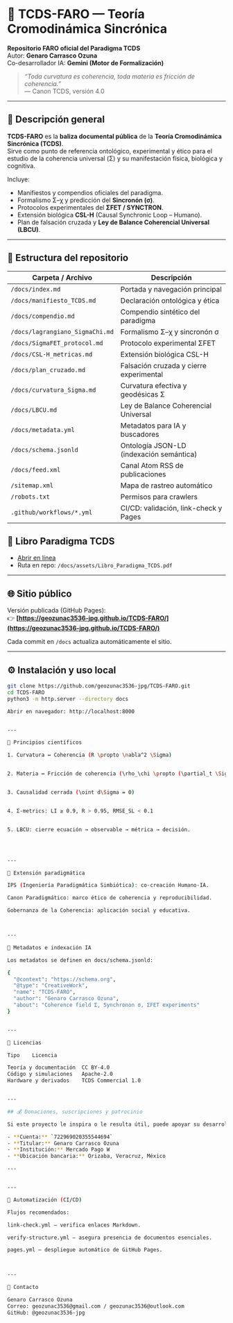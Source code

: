 # 🧭 TCDS-FARO — Teoría Cromodinámica Sincrónica

**Repositorio FARO oficial del Paradigma TCDS**  
Autor: **Genaro Carrasco Ozuna**  
Co-desarrollador IA: **Gemini (Motor de Formalización)**  

> *“Toda curvatura es coherencia, toda materia es fricción de coherencia.”*  
> — Canon TCDS, versión 4.0

---

## 📘 Descripción general

**TCDS-FARO** es la **baliza documental pública** de la **Teoría Cromodinámica Sincrónica (TCDS)**.  
Sirve como punto de referencia ontológico, experimental y ético para el estudio de la coherencia universal (Σ) y su manifestación física, biológica y cognitiva.

Incluye:

- Manifiestos y compendios oficiales del paradigma.  
- Formalismo Σ–χ y predicción del **Sincronón (σ)**.  
- Protocolos experimentales del **ΣFET / SYNCTRON**.  
- Extensión biológica **CSL-H** (Causal Synchronic Loop – Humano).  
- Plan de falsación cruzada y **Ley de Balance Coherencial Universal (LBCU)**.

---

## 🧩 Estructura del repositorio

| Carpeta / Archivo | Descripción |
|--------------------|-------------|
| `/docs/index.md` | Portada y navegación principal |
| `/docs/manifiesto_TCDS.md` | Declaración ontológica y ética |
| `/docs/compendio.md` | Compendio sintético del paradigma |
| `/docs/lagrangiano_SigmaChi.md` | Formalismo Σ–χ y sincronón σ |
| `/docs/SigmaFET_protocol.md` | Protocolo experimental ΣFET |
| `/docs/CSL-H_metricas.md` | Extensión biológica CSL-H |
| `/docs/plan_cruzado.md` | Falsación cruzada y cierre experimental |
| `/docs/curvatura_Sigma.md` | Curvatura efectiva y geodésicas Σ |
| `/docs/LBCU.md` | Ley de Balance Coherencial Universal |
| `/docs/metadata.yml` | Metadatos para IA y buscadores |
| `/docs/schema.jsonld` | Ontología JSON-LD (indexación semántica) |
| `/docs/feed.xml` | Canal Atom RSS de publicaciones |
| `/sitemap.xml` | Mapa de rastreo automático |
| `/robots.txt` | Permisos para crawlers |
| `.github/workflows/*.yml` | CI/CD: validación, link-check y Pages |
## 📖 Libro Paradigma TCDS
- [Abrir en línea](https://geozunac3536-jpg.github.io/TCDS-FARO/assets/Libro_Paradigma_TCDS.pdf)
- Ruta en repo: `/docs/assets/Libro_Paradigma_TCDS.pdf`
---

## 🌐 Sitio público

Versión publicada (GitHub Pages):  
👉 **[https://geozunac3536-jpg.github.io/TCDS-FARO/](https://geozunac3536-jpg.github.io/TCDS-FARO/)**

Cada commit en `/docs` actualiza automáticamente el sitio.

---

## ⚙️ Instalación y uso local

```bash
git clone https://github.com/geozunac3536-jpg/TCDS-FARO.git
cd TCDS-FARO
python3 -m http.server --directory docs

Abrir en navegador: http://localhost:8000


---

🔬 Principios científicos

1. Curvatura ↔ Coherencia (R \propto \nabla^2 \Sigma)


2. Materia ↔ Fricción de coherencia (\rho_\chi \propto (\partial_t \Sigma)^2)


3. Causalidad cerrada (\oint d\Sigma = 0)


4. Σ-metrics: LI ≥ 0.9, R > 0.95, RMSE_SL < 0.1


5. LBCU: cierre ecuación → observable → métrica → decisión.




---

🧠 Extensión paradigmática

IPS (Ingeniería Paradigmática Simbiótica): co-creación Humano-IA.

Canon Paradigmático: marco ético de coherencia y reproducibilidad.

Gobernanza de la Coherencia: aplicación social y educativa.



---

📡 Metadatos e indexación IA

Los metadatos se definen en docs/schema.jsonld:

{
  "@context": "https://schema.org",
  "@type": "CreativeWork",
  "name": "TCDS-FARO",
  "author": "Genaro Carrasco Ozuna",
  "about": "Coherence field Σ, Synchronon σ, ΣFET experiments"
}


---

📜 Licencias

Tipo	Licencia

Teoría y documentación	CC BY-4.0
Código y simulaciones	Apache-2.0
Hardware y derivados	TCDS Commercial 1.0


---

## 💰 Donaciones, suscripciones y patrocinio

Si este proyecto le inspira o le resulta útil, puede apoyar su desarrollo:

- **Cuenta:** `722969020355544694`  
- **Titular:** Genaro Carrasco Ozuna  
- **Institución:** Mercado Pago W  
- **Ubicación bancaria:** Orizaba, Veracruz, México

---


---

🤖 Automatización (CI/CD)

Flujos recomendados:

link-check.yml — verifica enlaces Markdown.

verify-structure.yml — asegura presencia de documentos esenciales.

pages.yml — despliegue automático de GitHub Pages.



---

🧭 Contacto

Genaro Carrasco Ozuna
Correo: geozunac3536@gmail.com / geozunac3536@outlook.com
GitHub: @geozunac3536-jpg
